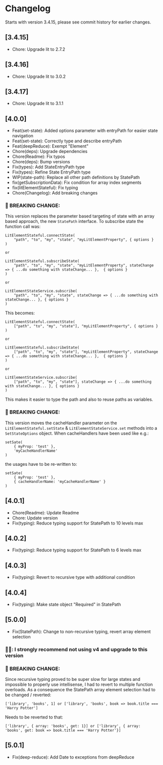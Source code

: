 # Changelog
Starts with version 3.4.15, please see commit history for earlier changes.

## [3.4.15]
- Chore: Upgrade lit to 2.7.2

## [3.4.16]
- Chore: Upgrade lit to 3.0.2

## [3.4.17]
- Chore: Upgrade lit to 3.1.1

## [4.0.0]
- Feat(set-state): Added options parameter with entryPath for easier state navigation
- Feat(set-state): Correctly type and describe entryPath
- Feat(deepReduce): Exempt "Element"
- Chore(deps): Upgrade dependencies
- Chore(Readme): Fix typos
- Chore(deps): Bump versions
- Fix(types): Add StateEntryPath type
- Fix(types): Refine State EntryPath type
- WIP(state-path): Replace all other path definitions by StatePath
- fix(getSubscriptionData): Fix condition for array index segments
- fix(litElementStateful): Fix typing
- Chore(Changelog): Add breaking changes
 
### 🚨 BREAKING CHANGE:
This version replaces the parameter based targeting of state with an array based approach, the new ``StatePath`` interface.
To subscribe state the function call was:
```
LitElementStateful.connectState(
    "path", "to", "my", "state", "myLitElementProperty", { options }
)

or

LitElementStateful.subscribeState(
    "path", "to", "my", "state", "myLitElementProperty", stateChange => { ...do something with stateChange... },  { options }
)

or

LitElementStateService.subscribe(
    "path", "to", "my", "state", stateChange => { ...do something with stateChange... }, { options }
)
```

This becomes:

```
LitElementStateful.connectState(
    ["path", "to", "my", "state"], "myLitElementProperty", { options }
)

or

LitElementStateful.subscribeState(
    ["path", "to", "my", "state"], "myLitElementProperty", stateChange => { ...do something with stateChange... },  { options }
)

or

LitElementStateService.subscribe(
    ["path", "to", "my", "state"], stateChange => { ...do something with stateChange... }, { options }
)
```
This makes it easier to type the path and also to reuse paths as variables.

### 🚨 BREAKING CHANGE:
This version moves the cacheHandler parameter on the ``LitElementStateful.setState`` & ``LitElementStateService.set`` methods into a ``SetStateOptions`` object.
When cacheHandlers have been used like e.g.:
```
setSate(
    { myProp: 'test' }, 
    'myCacheHandlerName'
)
```
the usages have to be re-written to:
```
setSate(
    { myProp: 'test' }, 
    { cacheHandlerName: 'myCacheHandlerName' }
)
```
## [4.0.1]
- Chore(Readme): Update Readme
- Chore: Update version
- Fix(typing): Reduce typing support for StatePath to 10 levels max

## [4.0.2]
- Fix(typing): Reduce typing support for StatePath to 6 levels max

## [4.0.3]
- Fix(typing): Revert to recursive type with additional condition

## [4.0.4]
- Fix(typing): Make state object "Required" in StatePath

## [5.0.0]
- Fix(StatePath): Change to non-recursive typing, revert array element selection

### 🚨🚨: I strongly recommend not using v4 and upgrade to this version

### 🚨 BREAKING CHANGE:
Since recursive typing proved to be super slow for large states and impossible to properly use intellisense, 
I had to revert to multiple function overloads.
As a consequence the StatePath array element selection had to be changed / reverted:
```
['library', 'books', 1] or ['library', 'books', book => book.title === 'Harry Potter']
```
Needs to be reverted to that:
```
['library', { array: 'books', get: 1}] or ['library', { array: 'books', get: book => book.title === 'Harry Potter'}]
```

## [5.0.1]
- Fix(deep-reduce): Add Date to exceptions from deepReduce